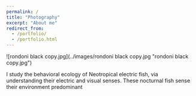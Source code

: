 ```yaml
---
permalink: /
title: "Photography"
excerpt: "About me"
redirect_from: 
  - /portfolio/
  - /portfolio.html
---
```

![rondoni black copy.jpg](../images/rondoni black copy.jpg "rondoni black copy.jpg")

I study the behavioral ecology of Neotropical electric fish, via understanding their electric and visual senses. These nocturnal fish sense their environment predominant
